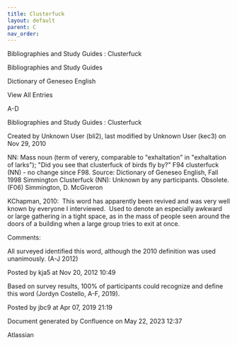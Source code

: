 ```yaml
---
title: Clusterfuck
layout: default
parent: C
nav_order:
---
```


Bibliographies and Study Guides : Clusterfuck

Bibliographies and Study Guides

Dictionary of Geneseo English

View All Entries

A-D

Bibliographies and Study Guides : Clusterfuck

Created by  Unknown User (bli2), last modified by  Unknown User (kec3) on Nov 29, 2010

NN: Mass noun (term of verery, comparable to &quot;exhaltation&quot; in &quot;exhaltation of larks&quot;); &quot;Did you see that clusterfuck of birds fly by?&quot; F94 clusterfuck (NN) - no change since F98. Source: Dictionary of Geneseo English, Fall 1998 Simmington Clusterfuck (NN): Unknown by any participants. Obsolete. (F06) Simmington, D. McGiveron

KChapman, 2010:  This word has apparently been revived and was very well known by everyone I interviewed.  Used to denote an especially awkward or large gathering in a tight space, as in the mass of people seen around the doors of a building when a large group tries to exit at once.

Comments:

All surveyed identified this word, although the 2010 definition was used unanimously. (A-J 2012)

Posted by kja5 at Nov 20, 2012 10:49

Based on survey results, 100% of participants could recognize and define this word (Jordyn Costello, A-F, 2019).

Posted by jbc9 at Apr 07, 2019 21:19

Document generated by Confluence on May 22, 2023 12:37

Atlassian
